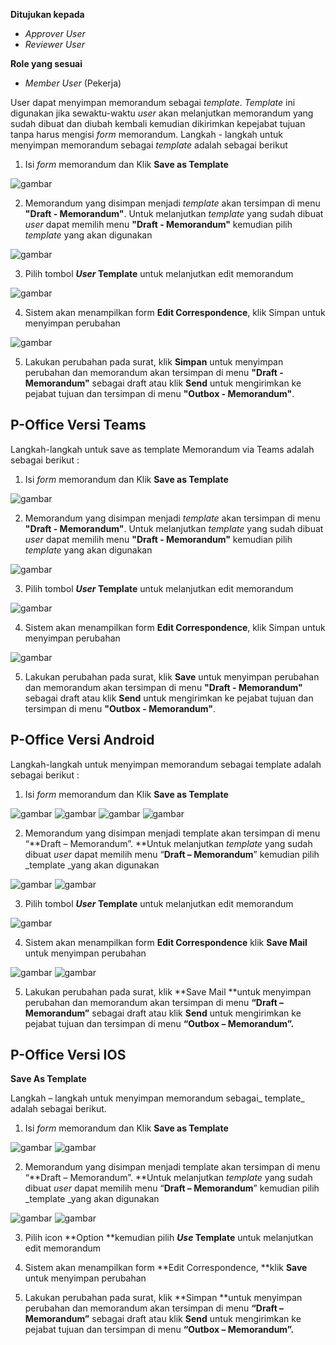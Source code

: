 **Ditujukan kepada**

- *Approver User*
- *Reviewer User*

**Role yang sesuai**

- *Member User* (Pekerja)

User dapat menyimpan memorandum sebagai *template*. *Template* ini digunakan jika sewaktu-waktu *user* akan melanjutkan memorandum yang sudah dibuat dan diubah kembali kemudian dikirimkan kepejabat tujuan tanpa harus mengisi *form* memorandum. Langkah - langkah untuk menyimpan memorandum sebagai *template* adalah sebagai berikut

1. Isi *form* memorandum dan Klik **Save as Template**

![gambar](SC_Memorandum/MM14.png)

2. Memorandum yang disimpan menjadi *template* akan tersimpan di menu **"Draft - Memorandum"**. Untuk melanjutkan *template* yang sudah dibuat *user* dapat memilih menu **"Draft - Memorandum"** kemudian pilih *template* yang akan digunakan

![gambar](SC_Memorandum/MM15.png)

3. Pilih tombol ***User* Template** untuk melanjutkan edit memorandum

![gambar](SC_Memorandum/MM16.png)

4. Sistem akan menampilkan form **Edit Correspondence**, klik Simpan untuk menyimpan perubahan

![gambar](SC_Memorandum/MM17.png)

5. Lakukan perubahan pada surat, klik **Simpan** untuk menyimpan perubahan dan memorandum akan tersimpan di menu **"Draft - Memorandum"** sebagai draft atau klik **Send** untuk mengirimkan ke pejabat tujuan dan tersimpan di menu **"Outbox - Memorandum"**.

## **P-Office Versi Teams**

Langkah-langkah untuk save as template Memorandum via Teams adalah sebagai berikut :

1. Isi *form* memorandum dan Klik **Save as Template**

![gambar](Memorandum/MM_Teams/MM14.png)

2. Memorandum yang disimpan menjadi *template* akan tersimpan di menu **"Draft - Memorandum"**. Untuk melanjutkan *template* yang sudah dibuat *user* dapat memilih menu **"Draft - Memorandum"** kemudian pilih *template* yang akan digunakan

![gambar](Memorandum/MM_Teams/MM15.png)

3. Pilih tombol ***User* Template** untuk melanjutkan edit memorandum

![gambar](Memorandum/MM_Teams/MM16.png)

4. Sistem akan menampilkan form **Edit Correspondence**, klik Simpan untuk menyimpan perubahan

![gambar](Memorandum/MM_Teams/MM17.png)

5. Lakukan perubahan pada surat, klik **Save** untuk menyimpan perubahan dan memorandum akan tersimpan di menu **"Draft - Memorandum"** sebagai draft atau klik **Send** untuk mengirimkan ke pejabat tujuan dan tersimpan di menu **"Outbox - Memorandum"**.

## **P-Office Versi Android**

Langkah-langkah untuk menyimpan memorandum sebagai template adalah sebagai berikut :

1. Isi _form_ memorandum dan Klik **Save as Template**

![gambar](Memorandum/MM_Android/Tempmemo/A01.jpg) ![gambar](Memorandum/MM_Android/Tempmemo/A02.jpg) ![gambar](Memorandum/MM_Android/Tempmemo/A03.jpg) ![gambar](Memorandum/MM_Android/Tempmemo/A04.jpg)

2. Memorandum yang disimpan menjadi template akan tersimpan di menu “**Draft – Memorandum”. **Untuk melanjutkan _template_ yang sudah dibuat _user_ dapat memilih menu “**Draft – Memorandum**” kemudian pilih _template _yang akan digunakan

![gambar](Memorandum/MM_Android/Tempmemo/A05.jpg) ![gambar](Memorandum/MM_Android/Tempmemo/A06.jpg)

3. Pilih tombol **_User_ Template** untuk melanjutkan edit memorandum

![gambar](Memorandum/MM_Android/Tempmemo/A07.jpg)

4. Sistem akan menampilkan form **Edit Correspondence** klik **Save Mail** untuk menyimpan perubahan

![gambar](Memorandum/MM_Android/Tempmemo/A08.jpg) ![gambar](Memorandum/MM_Android/Tempmemo/A09.jpg)

5. Lakukan perubahan pada surat, klik **Save Mail **untuk menyimpan perubahan dan memorandum akan tersimpan di menu **“Draft – Memorandum”** sebagai draft atau klik **Send** untuk mengirimkan ke pejabat tujuan dan tersimpan di menu **“Outbox – Memorandum”.**



## **P-Office Versi IOS**

**Save As Template**

Langkah – langkah untuk menyimpan memorandum sebagai_ template_ adalah sebagai berikut.

1.	Isi _form_ memorandum dan Klik **Save as Template**

![gambar](Memorandum/MM_IOS/MM-73.png)
![gambar](Memorandum/MM_IOS/MM-74.png)

2.	Memorandum yang disimpan menjadi template akan tersimpan di menu “**Draft – Memorandum”. **Untuk melanjutkan _template_ yang sudah dibuat _user_ dapat memilih menu “**Draft – Memorandum**” kemudian pilih _template _yang akan digunakan

![gambar](Memorandum/MM_IOS/MM-14.png)
![gambar](Memorandum/MM_IOS/MM-15.png)

3.	Pilih icon **Option **kemudian pilih **_Use_ Template** untuk melanjutkan edit memorandum

4.	Sistem akan menampilkan form **Edit Correspondence, **klik **Save** untuk menyimpan perubahan

5.	Lakukan perubahan pada surat, klik **Simpan **untuk menyimpan perubahan dan memorandum akan tersimpan di menu **“Draft – Memorandum”** sebagai draft atau klik **Send** untuk mengirimkan ke pejabat tujuan dan tersimpan di menu **“Outbox – Memorandum”.**